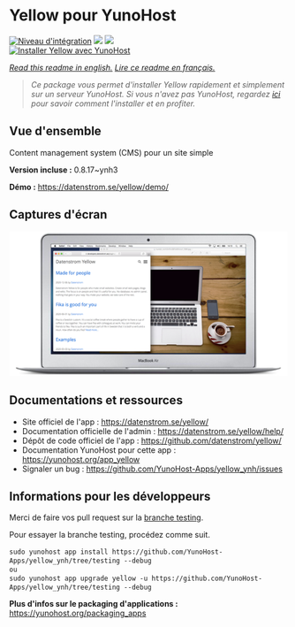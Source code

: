 # Yellow pour YunoHost

[![Niveau d'intégration](https://dash.yunohost.org/integration/yellow.svg)](https://dash.yunohost.org/appci/app/yellow) ![](https://ci-apps.yunohost.org/ci/badges/yellow.status.svg) ![](https://ci-apps.yunohost.org/ci/badges/yellow.maintain.svg)  
[![Installer Yellow avec YunoHost](https://install-app.yunohost.org/install-with-yunohost.svg)](https://install-app.yunohost.org/?app=yellow)

*[Read this readme in english.](./README.md)*
*[Lire ce readme en français.](./README_fr.md)*

> *Ce package vous permet d'installer Yellow rapidement et simplement sur un serveur YunoHost.
Si vous n'avez pas YunoHost, regardez [ici](https://yunohost.org/#/install) pour savoir comment l'installer et en profiter.*

## Vue d'ensemble

Content management system (CMS) pour un site simple

**Version incluse :** 0.8.17~ynh3

**Démo :** https://datenstrom.se/yellow/demo/

## Captures d'écran

![](./doc/screenshots/datenstrom-yellow-en.png)

## Documentations et ressources

* Site officiel de l'app : https://datenstrom.se/yellow/
* Documentation officielle de l'admin : https://datenstrom.se/yellow/help/
* Dépôt de code officiel de l'app : https://github.com/datenstrom/yellow/
* Documentation YunoHost pour cette app : https://yunohost.org/app_yellow
* Signaler un bug : https://github.com/YunoHost-Apps/yellow_ynh/issues

## Informations pour les développeurs

Merci de faire vos pull request sur la [branche testing](https://github.com/YunoHost-Apps/yellow_ynh/tree/testing).

Pour essayer la branche testing, procédez comme suit.
```
sudo yunohost app install https://github.com/YunoHost-Apps/yellow_ynh/tree/testing --debug
ou
sudo yunohost app upgrade yellow -u https://github.com/YunoHost-Apps/yellow_ynh/tree/testing --debug
```

**Plus d'infos sur le packaging d'applications :** https://yunohost.org/packaging_apps